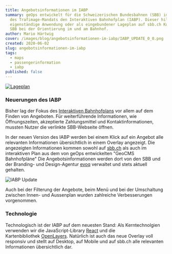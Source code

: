 ```yaml
---
title: Angebotsinformationen im IABP
summary: geOps entwickelt für die Schweizerischen Bundesbahnen (SBB) im Rahmen
  des Trafimage-Mandats den Interaktiven Bahnhofplan (IABP). Dieser hilft als
  eigenständige Anwendung oder als eingebundener Lageplan auf sbb.ch Kunden der
  SBB bei der Orientierung im und am Bahnhof.
author: Mario Härtwig
cover: /images/blog/angebotsinformationen-im-iabp/IABP_UPDATE_0_0.png
created: 2020-06-02
slug: angebotsinformationen-im-iabp
tags:
  - maps
  - passengerinformation
  - iabp
published: false
---
```

[![Lageplan](/images/blog/angebotsinformationen-im-iabp/Lageplan_SBBCH_0_0.png)](https://plans.trafimage.ch/bern)

### Neuerungen des IABP

Bisher lag der Fokus des [Interaktiven Bahnhofplans](https://plans.trafimage.ch/bern) vor allem auf dem Finden von Angeboten. Für weiterführende Informationen, wie Öffnungszeiten, akzeptierte Zahlungsmittel und Kontaktinformationen, mussten Nutzer die verlinkte SBB-Webseite öffnen.

In der neuen Version des IABP werden bei einem Klick auf ein Angebot alle relevanten Informationen übersichtlich in einem Overlay angezeigt. Die angezeigten Informationen kommen sowohl auf [sbb.ch](https://www.sbb.ch/de/bahnhof-services/am-bahnhof/bahnhoefe/bahnhof-bern/geschaefte/shop-detail.html/geo-migros-e50c) als auch im interaktiven Plan aus dem von geOps entwickelten "GeoCMS Bahnhofpläne" Die Angebotsinformationen werden dort von den SBB und der Branding- und Design-Agentur [evoq](https://evoq.ch) verwaltet und stets aktuell gehalten.

![IABP Update](/images/blog/angebotsinformationen-im-iabp/IABP_UPDATE_0_0.png)

Auch bei der Filterung der Angebote, beim Menü und bei der Umschaltung zwischen Innen- und Aussenplan wurden zahlreiche Verbesserungen vorgenommen.

### Technologie

Technologisch ist der IABP auf dem neuesten Stand: Als Kerntechnolgien verwenden wir die JavaScript-Library [React](https://reactjs.org/ "Verknüpfung folgen") und die Kartenbibliothek [OpenLayers](https://openlayers.org/ "Verknüpfung folgen"). Natürlich ist auch das neue Overlay voll responsiv und stellt auf Desktop, auf Mobile und auf sbb.ch alle relevanten Informationen übersichtlich dar.